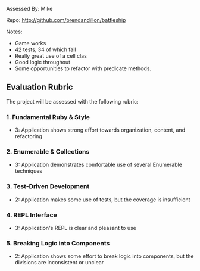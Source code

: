 Assessed By: Mike

Repo: http://github.com/brendandillon/battleship

Notes:

* Game works
* 42 tests,  34 of which fail
* Really great use of a cell clas
* Good logic throughout
* Some opportunities to refactor with predicate methods.


## Evaluation Rubric

The project will be assessed with the following rubric:

### 1. Fundamental Ruby & Style

* 3:  Application shows strong effort towards organization, content, and refactoring

### 2. Enumerable & Collections

* 3: Application demonstrates comfortable use of several Enumerable techniques

### 3. Test-Driven Development

* 2: Application makes some use of tests, but the coverage is insufficient

### 4. REPL Interface

* 3: Application's REPL is clear and pleasant to use

### 5. Breaking Logic into Components

* 2: Application shows some effort to break logic into components, but the divisions are inconsistent or unclear
